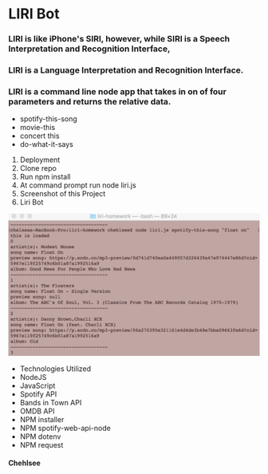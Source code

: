 # LIRI Bot
### LIRI is like iPhone's SIRI, however, while SIRI is a Speech Interpretation and Recognition Interface,
### LIRI is a Language Interpretation and Recognition Interface. 
### LIRI is a command line node app that takes in on of four parameters and returns the relative data.
* spotify-this-song 
* movie-this 
* concert this
* do-what-it-says

1. Deployment
2. Clone repo
3. Run npm install
4. At command prompt run node liri.js <pass in an instruction from above>
5. Screenshot of this Project
6. Liri Bot

![Working Code in Terminal for Spotify-this-song "Float On"](https://github.com/chehlsee/liri-homework/blob/master/spotify-this-song.png "Spotify-this-song") 

* Technologies Utilized
* NodeJS
* JavaScript
* Spotify API
* Bands in Town API
* OMDB API
* NPM installer
* NPM spotify-web-api-node
* NPM dotenv
* NPM request


 #### Chehlsee
